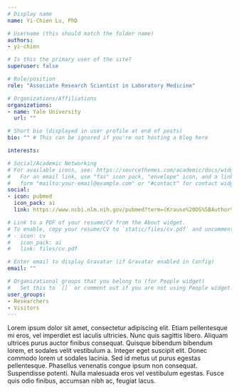 ```yaml
---
# Display name
name: Yi-Chien Lu, PhD

# Username (this should match the folder name)
authors:
- yi-chien

# Is this the primary user of the site?
superuser: false

# Role/position
role: "Associate Research Scientist in Laboratory Medicine"

# Organizations/Affiliations
organizations:
- name: Yale University
  url: ""

# Short bio (displayed in user profile at end of posts)
bio: "" # This can be ignored if you're not hosting a blog here

interests:

# Social/Academic Networking
# For available icons, see: https://sourcethemes.com/academic/docs/widgets/#icons
#   For an email link, use "fas" icon pack, "envelope" icon, and a link in the
#   form "mailto:your-email@example.com" or "#contact" for contact widget.
social:
- icon: pubmed
  icon_pack: ai
  link: https://www.ncbi.nlm.nih.gov/pubmed?term=(Krause%20DS%5BAuthor%5D)%20AND%20Yale%5BAffiliation%5D

# Link to a PDF of your resume/CV from the About widget.
# To enable, copy your resume/CV to `static/files/cv.pdf` and uncomment the lines below.  
# - icon: cv
#   icon_pack: ai
#   link: files/cv.pdf

# Enter email to display Gravatar (if Gravatar enabled in Config)
email: ""

# Organizational groups that you belong to (for People widget)
#   Set this to `[]` or comment out if you are not using People widget.  
user_groups:
- Researchers
- Visitors
---
```


Lorem ipsum dolor sit amet, consectetur adipiscing elit. Etiam pellentesque mi eros, vel imperdiet est iaculis ultricies. Nunc quis sagittis libero. Aliquam ultrices purus auctor finibus consequat. Quisque bibendum bibendum lorem, et sodales velit vestibulum a. Integer eget suscipit elit. Donec commodo lorem ut sodales lacinia. Sed id metus ut purus egestas pellentesque. Phasellus venenatis congue ipsum non consequat. Suspendisse potenti. Nulla malesuada eros vel vestibulum egestas. Fusce quis odio finibus, accumsan nibh ac, feugiat lacus.
